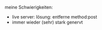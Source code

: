 meine Schwierigkeiten:
- live server: lösung: entferne method:post
- immer wieder (sehr) stark genervt
